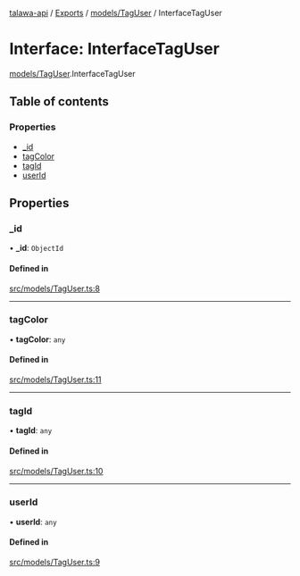 [talawa-api](../README.md) / [Exports](../modules.md) / [models/TagUser](../modules/models_TagUser.md) / InterfaceTagUser

# Interface: InterfaceTagUser

[models/TagUser](../modules/models_TagUser.md).InterfaceTagUser

## Table of contents

### Properties

- [\_id](models_TagUser.InterfaceTagUser.md#_id)
- [tagColor](models_TagUser.InterfaceTagUser.md#tagcolor)
- [tagId](models_TagUser.InterfaceTagUser.md#tagid)
- [userId](models_TagUser.InterfaceTagUser.md#userid)

## Properties

### \_id

• **\_id**: `ObjectId`

#### Defined in

[src/models/TagUser.ts:8](https://github.com/PalisadoesFoundation/talawa-api/blob/4c7d3ea/src/models/TagUser.ts#L8)

___

### tagColor

• **tagColor**: `any`

#### Defined in

[src/models/TagUser.ts:11](https://github.com/PalisadoesFoundation/talawa-api/blob/4c7d3ea/src/models/TagUser.ts#L11)

___

### tagId

• **tagId**: `any`

#### Defined in

[src/models/TagUser.ts:10](https://github.com/PalisadoesFoundation/talawa-api/blob/4c7d3ea/src/models/TagUser.ts#L10)

___

### userId

• **userId**: `any`

#### Defined in

[src/models/TagUser.ts:9](https://github.com/PalisadoesFoundation/talawa-api/blob/4c7d3ea/src/models/TagUser.ts#L9)
